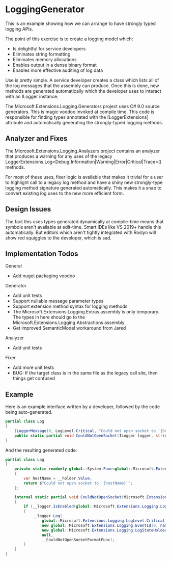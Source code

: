 ﻿# LoggingGenerator

This is an example showing how we can arrange to have strongly typed logging APIs.

The point of this exercise is to create a logging model which:

* Is delightful for service developers
* Eliminates string formatting
* Eliminates memory allocations
* Enables output in a dense binary format
* Enables more effective auditing of log data

Use is pretty simple. A service developer creates a class which lists all of the log messages that the assembly can produce.
Once this is done, new methods are generated automatically which the developer uses to interact with an ILogger instance. 

The Microsoft.Extensions.Logging.Generators project uses C# 9.0 source generators. This is magic voodoo invoked at compile time. This code is
responsible for finding types annotated with the [LoggerExtensions] attribute and automatically generating the strongly-typed
logging methods.

## Analyzer and Fixes

The Microsoft.Extensions.Logging.Analyzers project contains an analyzer that produces a warning
for any uses of the legacy LoggerExtensions.Log<Debug|Information|Warning|Error|Critical|Trace>() 
methods.

For most of these uses, fixer logic is available that makes it trivial for a user to highlight
call to a legacy log method and have a shiny new strongly-type logging method signature 
generated automatically. This makes it a snap to convert existing log uses to the new more
efficient form.

## Design Issues

The fact this uses types generated dynamically at compile-time means
that symbols aren't available at edit-time. Smart IDEs like VS 2019+
handle this automatically. But editors which aren't tightly integrated
with Roslyn will show red squiggles to the developer, which is sad.

## Implementation Todos

General

* Add nuget packaging voodoo

Generator

* Add unit tests
* Support nullable message parameter types
* Support extension method syntax for logging methods
* The Microsoft.Extensions.Logging.Extras assembly is only temporary. The types in here should go to the Microsoft.Extensions.Logging.Abstractions assembly
* Get improved SemanticModel workaround from Jared

Analyzer

* Add unit tests

Fixer

* Add more unit tests
* BUG: If the target class is in the same file as the legacy call site, then things get confused

## Example

Here is an example interface written by a developer, followed by the code being auto-generated.

```csharp
partial class Log
{
    [LoggerMessage(0, LogLevel.Critical, "Could not open socket to `{hostName}`")]
    public static partial void CouldNotOpenSocket(ILogger logger, string hostName);
}
```

And the resulting generated code:


```csharp
partial class Log
{
    private static readonly global::System.Func<global::Microsoft.Extensions.Logging.LogStateHolder<string>, global::System.Exception?, string> __CouldNotOpenSocketFormatFunc = (__holder, _) =>
    {
        var hostName = __holder.Value;
        return $"Could not open socket to `{hostName}`";
    };

    internal static partial void CouldNotOpenSocket(Microsoft.Extensions.Logging.ILogger __logger, string hostName)
    {
        if (__logger.IsEnabled(global::Microsoft.Extensions.Logging.LogLevel.Critical))
        {
            __logger.Log(
                global::Microsoft.Extensions.Logging.LogLevel.Critical,
                new global::Microsoft.Extensions.Logging.EventId(0, nameof(CouldNotOpenSocket)),
                new global::Microsoft.Extensions.Logging.LogStateHolder<string>(nameof(hostName), hostName),
                null,
                __CouldNotOpenSocketFormatFunc);
        }
    }
}
```
